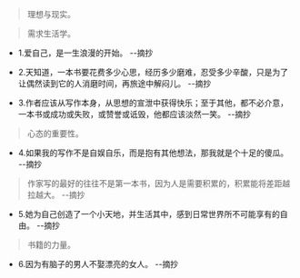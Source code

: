 >理想与现实。

>需求生活学。

- 1.爱自己，是一生浪漫的开始。 --摘抄

- 2.天知道，一本书要花费多少心思，经历多少磨难，忍受多少辛酸，只是为了让偶然读到它的人消磨时间，再旅途中解闷儿。 --摘抄

- 3.作者应该从写作本身，从思想的宣泄中获得快乐；至于其他，都不必介意，一本书或成功或失败，或赞誉或诋毁，他都应该淡然一笑。 --摘抄

>心态的重要性。

- 4.如果我的写作不是自娱自乐，而是抱有其他想法，那我就是个十足的傻瓜。 --摘抄

>作家写的最好的往往不是第一本书，因为人是需要积累的，积累能将差距越拉越大。 --摘抄

- 5.她为自己创造了一个小天地，并生活其中，感到日常世界所不可能享有的自由。 --摘抄

>书籍的力量。

- 6.因为有脑子的男人不娶漂亮的女人。 --摘抄
